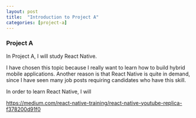 ```yaml
---
layout: post
title:  "Introduction to Project A"
categories: [project-a]
---
```


### Project A

In Project A, I will study React Native.

I have chosen this topic because I really want to learn how to build hybrid mobile applications. Another reason is that React Native is quite in demand, since I have seen many job posts requiring candidates who have this skill.

In order to learn React Native, I will 

https://medium.com/react-native-training/react-native-youtube-replica-f378200d91f0
